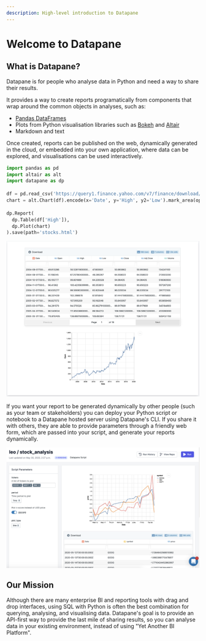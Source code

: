 ```yaml
---
description: High-level introduction to Datapane
---
```


# Welcome to Datapane

## What is Datapane?

Datapane is for people who analyse data in Python and need a way to share their results.

It provides a way to create reports programatically from components that wrap around the common objects in analyses, such as:

* [Pandas DataFrames](https://pandas.pydata.org/)
* Plots from Python visualisation libraries such as [Bokeh](https://bokeh.org/) and [Altair](https://altair-viz.github.io/)
* Markdown and text

Once created, reports can be published on the web, dynamically generated in the cloud, or embedded into your own application, where data can be explored, and visualisations can be used interactively.

```python
import pandas as pd
import altair as alt
import datapane as dp

df = pd.read_csv('https://query1.finance.yahoo.com/v7/finance/download/GOOG?period1=1553600505&period2=1585222905&interval=1d&events=history')
chart = alt.Chart(df).encode(x='Date', y='High', y2='Low').mark_area(opacity=0.5).interactive()

dp.Report(
  dp.Table(df['High']), 
  dp.Plot(chart)
).save(path='stocks.html')
```

![Standalone output report](.gitbook/assets/image%20%2888%29.png)

If you want your report to be generated dynamically by other people \(such as your team or stakeholders\) you can deploy your Python script or notebook to a Datapane hosted server using Datapane's CLI. If you share it with others, they are able to provide parameters through a friendly web form, which are passed into your script, and generate your reports dynamically.

![](.gitbook/assets/image%20%2889%29.png)

## Our Mission

Although there are many enterprise BI and reporting tools with drag and drop interfaces, using SQL with Python is often the best combination for querying, analysing, and visualising data. Datapane's goal is to provide an API-first way to provide the last mile of sharing results, so you can analyse data in your existing environment, instead of using "Yet Another BI Platform".

